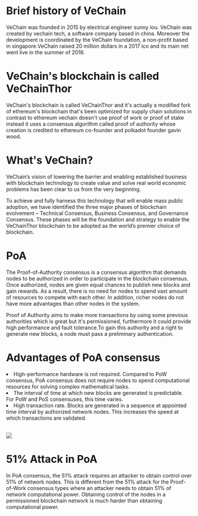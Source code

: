 # Brief history of VeChain
VeChain was founded in 2015 by  electrical engineer sunny lou. VeChain  was created by vechain tech, a software  company based in china. Moreover  the development is coordinated by  the VeChain foundation, a non-profit  based in singapore.VeChain raised 20 million dollars in a  2017 ico and its main net went live in the summer of 2018.


# VeChain's blockchain is called VeChainThor
VeChain's blockchain is called VeChainThor and it's actually a modified fork of ethereum's blockchain that's been  optimized for supply chain solutions  in contrast to ethereum vechain doesn't  use proof of work or proof of stake  instead it uses a consensus algorithm called proof of authority whose creation  is credited to ethereum co-founder and  polkadot founder gavin wood.

# What's VeChain?
VeChain’s vision of lowering the barrier and enabling established business with blockchain technology to create value and solve real world economic problems has been clear to us from the very beginning.<br/>

To achieve and fully harness this technology that will enable mass public adoption, we have identified the three major phases of blockchain evolvement – Technical Consensus, Business Consensus, and Governance Consensus. These phases will be the foundation and strategy to enable the VeChainThor blockchain to be adopted as the world’s premier choice of blockchain.<br/>

#  PoA
The Proof-of-Authority consensus is a consensus algorithm that demands nodes to be authorized in order to participate in the blockchain consensus. Once authorized, nodes are given equal chances to publish new blocks and gain rewards. As a result, there is no need for nodes to spend vast amount of resources to compete with each other. In addition, richer nodes do not have more advantages than other nodes in the system.</br>

Proof of Authority aims to make more transactions by using some previous authorities which is great but it's permissioned, furthermore it could provide high performance and fault tolerance.To gain this authority and a right to generate new blocks, a node must pass a preliminary authentication.

# Advantages of PoA consensus

<li>High-performance hardware is not required. Compared to PoW consensus, PoA consensus does not require nodes to spend computational resources for solving complex mathematical tasks.</li>
<li>The interval of time at which new blocks are generated is predictable. For PoW and PoS consensuses, this time varies.</li>
<li>High transaction rate. Blocks are generated in a sequence at appointed time interval by authorized network nodes. This increases the speed at which transactions are validated.</li>
</br>

![](https://vechain101.com/wp-content/uploads/2020/06/9901592926626_.pic_hd.jpg)

# 51% Attack in PoA
In PoA consensus, the 51% attack requires an attacker to obtain control over 51% of network nodes. This is different from the 51% attack for the Proof-of-Work consensus types where an attacker needs to obtain 51% of network computational power. Obtaining control of the nodes in a permissioned blockchain network is much harder than obtaining computational power.


